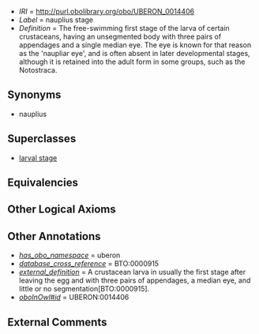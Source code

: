  * *IRI* = http://purl.obolibrary.org/obo/UBERON_0014406
 * *Label* = nauplius stage
 * *Definition* = The free-swimming first stage of the larva of certain crustaceans, having an unsegmented body with three pairs of appendages and a single median eye. The eye is known for that reason as the 'naupliar eye', and is often absent in later developmental stages, although it is retained into the adult form in some groups, such as the Notostraca.

## Synonyms

 * nauplius

## Superclasses

 * [larval stage](../../UBERON/69/UBERON_0000069.md)

## Equivalencies


## Other Logical Axioms


## Other Annotations

 * *[has_obo_namespace](../../ce/oboInOwl#hasOBONamespace.md)* = uberon
 * *[database_cross_reference](../../ef/oboInOwl#hasDbXref.md)* = BTO:0000915
 * *[external_definition](../../UBPROP/01/UBPROP_0000001.md)* = A crustacean larva in usually the first stage after leaving the egg and with three pairs of appendages, a median eye, and little or no segmentation[BTO:0000915].
 * *[oboInOwl#id](../../id/oboInOwl#id.md)* = UBERON:0014406

## External Comments

